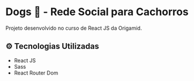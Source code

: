 # Dogs 🐶 - Rede Social para Cachorros

Projeto desenvolvido no curso de React JS da Origamid.

## ⚙️ Tecnologias Utilizadas

- React JS
- Sass
- React Router Dom

